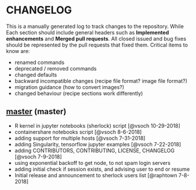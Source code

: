 # CHANGELOG

This is a manually generated log to track changes to the repository. While 
Each section should include general headers such as **Implemented enhancements** 
and **Merged pull requests**. All closed issued and bug fixes should be 
represented by the pull requests that fixed them. Critical items to know are:

 - renamed commands
 - deprecated / removed commands
 - changed defaults
 - backward incompatible changes (recipe file format? image file format?)
 - migration guidance (how to convert images?)
 - changed behaviour (recipe sections work differently)

## [master](https://github.com/drorlab/forward/tree/master) (master)
 - R kernel in jupyter notebooks (sherlock) script [@vsoch 10-29-2018]
 - containershare notebooks script [@vsoch 8-6-2018]
 - adding support for multiple hosts [@vsoch 7-31-2018]
 - adding Singularity, tensorflow jupyter examples [@vsoch 7-22-2018]
 - adding CONTRIBUTORS, CONTRIBUTING, LICENSE, CHANGELOG [@vsoch 7-9-2018]
 - using exponential backoff to get node, to not spam login servers
 - adding initial check if session exists, and advising user to end or resume
 - Initial release and announcement to sherlock users list [@raphtown 7-8-2018]

